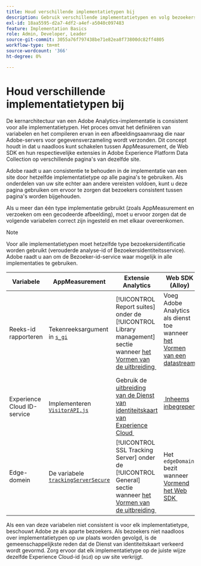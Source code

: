 ```yaml
---
title: Houd verschillende implementatietypen bij
description: Gebruik verschillende implementatietypen en volg bezoekers naadloos tussen hen.
exl-id: 18aa5595-d2a7-4df2-a4ef-a5040c097483
feature: Implementation Basics
role: Admin, Developer, Leader
source-git-commit: 3055a76f797438be71e82ea8f73800dc82ff4805
workflow-type: tm+mt
source-wordcount: '366'
ht-degree: 0%

---
```


# Houd verschillende implementatietypen bij

De kernarchitectuur van een Adobe Analytics-implementatie is consistent voor alle implementatietypen. Het proces omvat het definiëren van variabelen en het compileren ervan in een afbeeldingsaanvraag die naar Adobe-servers voor gegevensverzameling wordt verzonden. Dit concept houdt in dat u naadloos kunt schakelen tussen AppMeasurement, de Web SDK en hun respectievelijke extensies in Adobe Experience Platform Data Collection op verschillende pagina&#39;s van dezelfde site.

Adobe raadt u aan consistentie te behouden in de implementatie van een site door hetzelfde implementatietype op alle pagina&#39;s te gebruiken. Als onderdelen van uw site echter aan andere vereisten voldoen, kunt u deze pagina gebruiken om ervoor te zorgen dat bezoekers consistent tussen pagina&#39;s worden bijgehouden.

Als u meer dan één type implementatie gebruikt (zoals AppMeasurement en verzoeken om een gecodeerde afbeelding), moet u ervoor zorgen dat de volgende variabelen correct zijn ingesteld en met elkaar overeenkomen.

>[!NOTE]
>
>Voor alle implementatietypen moet hetzelfde type bezoekersidentificatie worden gebruikt (verouderde analyse-id of Bezoekersidentiteitsservice). Adobe raadt u aan om de Bezoeker-id-service waar mogelijk in alle implementaties te gebruiken.

| Variabele | AppMeasurement | Extensie Analytics | Web SDK (Alloy) | Web SDK-tagextensie | Hardcoded image request |
| --- | --- | --- | --- | --- | --- |
| Reeks-id rapporteren | Tekenreeksargument in [`s_gi`](../vars/functions/s-gi.md) | [!UICONTROL Report suites] onder de [!UICONTROL Library management] sectie wanneer [&#x200B; het Vormen van de uitbreiding &#x200B;](https://experienceleague.adobe.com/docs/experience-platform/tags/extensions/client/analytics/overview.html?lang=nl-NL) | Voeg Adobe Analytics als dienst toe wanneer [&#x200B; het Vormen van een datastream &#x200B;](https://experienceleague.adobe.com/docs/experience-platform/edge/datastreams/configure.html?lang=nl-NL) | Voeg Adobe Analytics als dienst toe wanneer [&#x200B; het Vormen van een datastream &#x200B;](https://experienceleague.adobe.com/docs/experience-platform/edge/datastreams/configure.html?lang=nl-NL) | Deel van de URL `pathname` (na `/b/ss/`) |
| Experience Cloud ID-service | Implementeren [`VisitorAPI.js`](appmeasurement.md) | Gebruik de [&#x200B; uitbreiding van de Dienst van identiteitskaart van Experience Cloud &#x200B;](analytics-extension.md) | [&#x200B; Inheems inbegrepen &#x200B;](alloy.md) | [&#x200B; Inheems inbegrepen &#x200B;](web-sdk-extension.md) | Maak a [&#x200B; afzonderlijke vraag aan de Dienst van identiteitskaart &#x200B;](https://experienceleague.adobe.com/docs/id-service/using/implementation/direct-integration.html?lang=nl-NL) om gewenste identiteitskaart te verkrijgen en `mid` in het vraagkoord te omvatten |
| Edge-domein | De variabele [`trackingServerSecure`](../vars/config-vars/trackingserversecure.md) | [!UICONTROL SSL Tracking Server] onder de [!UICONTROL General] sectie wanneer [&#x200B; het Vormen van de uitbreiding &#x200B;](https://experienceleague.adobe.com/docs/experience-platform/tags/extensions/client/analytics/overview.html?lang=nl-NL) | Het `edgeDomain` bezit wanneer [&#x200B; Vormend het Web SDK &#x200B;](https://experienceleague.adobe.com/docs/experience-platform/edge/fundamentals/configuring-the-sdk.html?lang=nl-NL) | Het [!UICONTROL Edge Domain] gebied wanneer [&#x200B; het Vormen van de uitbreiding &#x200B;](https://experienceleague.adobe.com/docs/experience-platform/edge/extension/web-sdk-extension-configuration.html?lang=nl-NL) | De `hostname` van de URL van de afbeeldingsaanvraag |

Als een van deze variabelen niet consistent is voor elk implementatietype, beschouwt Adobe ze als aparte bezoekers. Als bezoekers niet naadloos over implementatietypen op uw plaats worden gevolgd, is de gemeenschappelijkste reden dat de Dienst van identiteitskaart verkeerd wordt gevormd. Zorg ervoor dat elk implementatietype op de juiste wijze dezelfde Experience Cloud-id (`mid`) op uw site verkrijgt.
